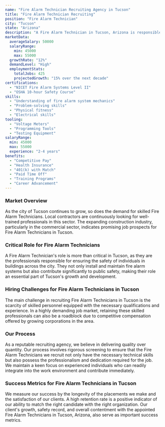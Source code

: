 ```yaml
---
name: "Fire Alarm Technician Recruiting Agency in Tucson"
title: "Fire Alarm Technician Recruiting"
position: "Fire Alarm Technician"
city: "Tucson"
state: "Arizona"
description: "A Fire Alarm Technician in Tucson, Arizona is responsible for installing, maintaining, and troubleshooting fire alarm systems."
marketData:
  averageSalary: 50000
  salaryRange:
    min: 45000
    max: 55000
  growthRate: "12%"
  demandLevel: "High"
  employmentStats:
    totalJobs: 425
    projectedGrowth: "15% over the next decade"
certifications:
  - "NICET Fire Alarm Systems Level II"
  - "OSHA 10-hour Safety Course"
skills:
  - "Understanding of fire alarm system mechanics"
  - "Problem-solving skills"
  - "Physical fitness"
  - "Electrical skills"
tooling:
  - "Voltage Meters"
  - "Programming Tools"
  - "Testing Equipment"
salaryRange:
  min: 45000
  max: 55000
  experience: "2-4 years"
benefits:
  - "Competitive Pay"
  - "Health Insurance"
  - "401(k) with Match"
  - "Paid Time Off"
  - "Training Programs"
  - "Career Advancement"
---
```


### Market Overview
As the city of Tucson continues to grow, so does the demand for skilled Fire Alarm Technicians. Local contractors are continuously looking for well-trained professionals in this sector. The expanding construction industry, particularly in the commercial sector, indicates promising job prospects for Fire Alarm Technicians in Tucson.

### Critical Role for Fire Alarm Technicians
A Fire Alarm Technician's role is more than critical in Tucson, as they are the professionals responsible for ensuring the safety of individuals in buildings across the city. They not only install and maintain fire alarm systems but also contribute significantly to public safety, making their role an essential part of Tucson's growth and development.

### Hiring Challenges for Fire Alarm Technicians in Tucson
The main challenge in recruiting Fire Alarm Technicians in Tucson is the scarcity of skilled personnel equipped with the necessary qualifications and experience. In a highly demanding job market, retaining these skilled professionals can also be a roadblock due to competitive compensation offered by growing corporations in the area.

### Our Process
As a reputable recruiting agency, we believe in delivering quality over quantity. Our process involves rigorous screening to ensure that the Fire Alarm Technicians we recruit not only have the necessary technical skills but also possess the professionalism and dedication required for the job. We maintain a keen focus on experienced individuals who can readily integrate into the work environment and contribute immediately.

### Success Metrics for Fire Alarm Technicians in Tucson
We measure our success by the longevity of the placements we make and the satisfaction of our clients. A high retention rate is a positive indicator of our ability to match the right candidate with the right organization. Our client's growth, safety record, and overall contentment with the appointed Fire Alarm Technicians in Tucson, Arizona, also serve as important success metrics.
